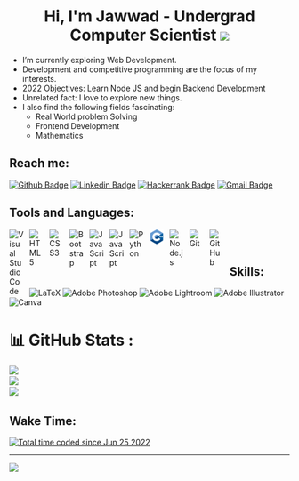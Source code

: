 <h1 align="center"> Hi, I'm Jawwad - Undergrad Computer Scientist <img src="https://media.giphy.com/media/hvRJCLFzcasrR4ia7z/giphy.gif" width="25px"></h1>

<div align="left">

  - I’m currently exploring Web Development.
  - Development and competitive programming are the focus of my interests.
  - 2022 Objectives: Learn Node JS and begin Backend Development
  - Unrelated fact: I love to explore new things.
  - I also find the following fields fascinating:
    - Real World problem Solving
    - Frontend Development
    - Mathematics
</div>

## Reach me:
[![Github Badge](http://img.shields.io/badge/-Github-black?style=flat-square&logo=github&link=https://github.com/Muhammad-Jawwad/)](https://github.com/Muhammad-Jawwad/) 
[![Linkedin Badge](https://img.shields.io/badge/-LinkedIn-blue?style=flat-square&logo=Linkedin&logoColor=white&link=https://www.linkedin.com/in/syed-muhammad-jawwad/)](https://www.linkedin.com/in/syed-muhammad-jawwad/)
[![Hackerrank Badge](https://img.shields.io/badge/-Hackerrank-2EC866?style=flat-square&logo=HackerRank&logoColor=white&link=https://www.hackerrank.com/muhammadjawwad41)](https://www.hackerrank.com/muhammadjawwad41)
[![Gmail Badge](https://img.shields.io/badge/-Gmail-d14836?style=flat-square&logo=Gmail&logoColor=white&link=https://mail.google.com/mail/u/0/?tab=rm&ogbl#inbox?compose=CllgCJftLcLZFWPGgsjRSfgRBBjldnFFVgbtQVnlcfDPNLmCsnMHxFswfdptWwFfHfwjmbRWgcg)](https://mail.google.com/mail/u/0/?tab=rm&ogbl#inbox?compose=CllgCJftLcLZFWPGgsjRSfgRBBjldnFFVgbtQVnlcfDPNLmCsnMHxFswfdptWwFfHfwjmbRWgcg)

## Tools and Languages:

<img align="left" alt="Visual Studio Code" width="26px" src="https://cdn.jsdelivr.net/gh/devicons/devicon/icons/vscode/vscode-original.svg" style="padding-right:10px;" />
<img align="left" alt="HTML5" width="26px" src="https://cdn.jsdelivr.net/gh/devicons/devicon/icons/html5/html5-original.svg" style="padding-right:10px;" />
<img align="left" alt="CSS3" width="26px" src="https://cdn.jsdelivr.net/gh/devicons/devicon/icons/css3/css3-original.svg" style="padding-right:10px;"/>
<img align="left" alt="Bootstrap" width="26px" src="https://cdn.jsdelivr.net/gh/devicons/devicon/icons/bootstrap/bootstrap-original.svg" style="padding-right:10px;" />
<img align="left" alt="JavaScript" width="26px" src="https://cdn.jsdelivr.net/gh/devicons/devicon/icons/javascript/javascript-original.svg" style="padding-right:10px;" />
<img align="left" alt="JavaScript" width="26px" src="https://cdn.jsdelivr.net/gh/devicons/devicon/icons/sass/sass-original.svg" style="padding-right:10px;" />
<img align="left" alt="Python" width="26px" src="https://cdn.jsdelivr.net/gh/devicons/devicon/icons/python/python-original.svg" style="padding-right:10px;" />
<img align="left" alt="cplusplus" width="26px" src="https://raw.githubusercontent.com/devicons/devicon/master/icons/cplusplus/cplusplus-original.svg" style="padding-right:10px;" />
<img align="left" alt="Node.js" width="26px" src="https://cdn.jsdelivr.net/gh/devicons/devicon/icons/nodejs/nodejs-original.svg" style="padding-right:10px;" />
<img align="left" alt="Git" width="26px" src="https://cdn.jsdelivr.net/gh/devicons/devicon/icons/git/git-original.svg" style="padding-right:10px;" />
<img align="left" alt="GitHub" width="26px" src="https://user-images.githubusercontent.com/3369400/139447912-e0f43f33-6d9f-45f8-be46-2df5bbc91289.png" style="padding-right:10px;" />
<br />
<br />

## Skills: 
 ![LaTeX](https://img.shields.io/badge/latex-%23008080.svg?style=for-the-badge&logo=latex&logoColor=white) ![Adobe Photoshop](https://img.shields.io/badge/adobephotoshop-%2331A8FF.svg?style=for-the-badge&logo=adobephotoshop&logoColor=white) ![Adobe Lightroom](https://img.shields.io/badge/Adobe%20Lightroom-31A8FF.svg?style=for-the-badge&logo=Adobe%20Lightroom&logoColor=white) ![Adobe Illustrator](https://img.shields.io/badge/adobeillustrator-%23FF9A00.svg?style=for-the-badge&logo=adobeillustrator&logoColor=white) ![Canva](https://img.shields.io/badge/Canva-%2300C4CC.svg?style=for-the-badge&logo=Canva&logoColor=white)

# 📊 GitHub Stats :
![](https://github-readme-stats.vercel.app/api?username=Muhammad-Jawwad&theme=radical&hide_border=false&include_all_commits=false&count_private=false)<br/>
![](https://github-readme-streak-stats.herokuapp.com/?user=Muhammad-Jawwad&theme=radical&hide_border=false)<br/>
![](https://github-readme-stats.vercel.app/api/top-langs/?username=Muhammad-Jawwad&theme=radical&hide_border=false&include_all_commits=false&count_private=false&layout=compact)

## Wake Time:
<a href="https://wakatime.com/@123e4bd5-09da-4250-b05c-75aef9ff3d0b"><img src="https://wakatime.com/badge/user/123e4bd5-09da-4250-b05c-75aef9ff3d0b.svg" alt="Total time coded since Jun 25 2022" /></a>
 
---
[![](https://visitcount.itsvg.in/api?id=Muhammad-Jawwad&icon=0&color=0)](https://visitcount.itsvg.in)
